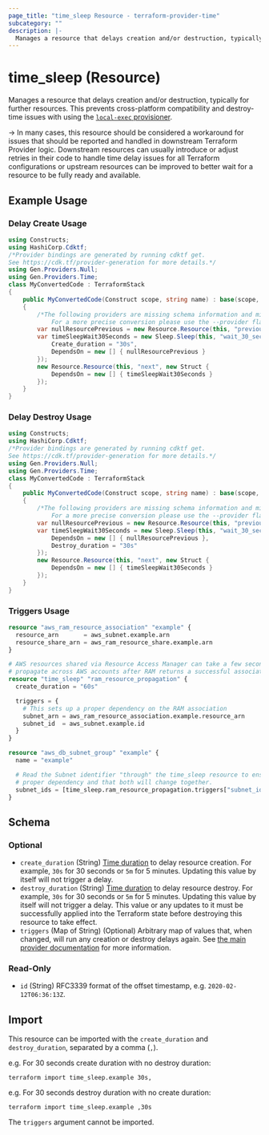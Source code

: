 ```yaml
---
page_title: "time_sleep Resource - terraform-provider-time"
subcategory: ""
description: |-
  Manages a resource that delays creation and/or destruction, typically for further resources. This prevents cross-platform compatibility and destroy-time issues with using the local-exec provisioner https://www.terraform.io/docs/provisioners/local-exec.html.
---
```


# time_sleep (Resource)

Manages a resource that delays creation and/or destruction, typically for further resources. This prevents cross-platform compatibility and destroy-time issues with using the [`local-exec` provisioner](https://www.terraform.io/docs/provisioners/local-exec.html).

-> In many cases, this resource should be considered a workaround for issues that should be reported and handled in downstream Terraform Provider logic. Downstream resources can usually introduce or adjust retries in their code to handle time delay issues for all Terraform configurations or upstream resources can be improved to better wait for a resource to be fully ready and available.

## Example Usage

### Delay Create Usage

```csharp
using Constructs;
using HashiCorp.Cdktf;
/*Provider bindings are generated by running cdktf get.
See https://cdk.tf/provider-generation for more details.*/
using Gen.Providers.Null;
using Gen.Providers.Time;
class MyConvertedCode : TerraformStack
{
    public MyConvertedCode(Construct scope, string name) : base(scope, name)
    {
        /*The following providers are missing schema information and might need manual adjustments to synthesize correctly: null, time.
            For a more precise conversion please use the --provider flag in convert.*/
        var nullResourcePrevious = new Resource.Resource(this, "previous", new Struct { });
        var timeSleepWait30Seconds = new Sleep.Sleep(this, "wait_30_seconds", new Struct {
            Create_duration = "30s",
            DependsOn = new [] { nullResourcePrevious }
        });
        new Resource.Resource(this, "next", new Struct {
            DependsOn = new [] { timeSleepWait30Seconds }
        });
    }
}
```

### Delay Destroy Usage

```csharp
using Constructs;
using HashiCorp.Cdktf;
/*Provider bindings are generated by running cdktf get.
See https://cdk.tf/provider-generation for more details.*/
using Gen.Providers.Null;
using Gen.Providers.Time;
class MyConvertedCode : TerraformStack
{
    public MyConvertedCode(Construct scope, string name) : base(scope, name)
    {
        /*The following providers are missing schema information and might need manual adjustments to synthesize correctly: null, time.
            For a more precise conversion please use the --provider flag in convert.*/
        var nullResourcePrevious = new Resource.Resource(this, "previous", new Struct { });
        var timeSleepWait30Seconds = new Sleep.Sleep(this, "wait_30_seconds", new Struct {
            DependsOn = new [] { nullResourcePrevious },
            Destroy_duration = "30s"
        });
        new Resource.Resource(this, "next", new Struct {
            DependsOn = new [] { timeSleepWait30Seconds }
        });
    }
}
```

### Triggers Usage

```terraform
resource "aws_ram_resource_association" "example" {
  resource_arn       = aws_subnet.example.arn
  resource_share_arn = aws_ram_resource_share.example.arn
}

# AWS resources shared via Resource Access Manager can take a few seconds to
# propagate across AWS accounts after RAM returns a successful association.
resource "time_sleep" "ram_resource_propagation" {
  create_duration = "60s"

  triggers = {
    # This sets up a proper dependency on the RAM association
    subnet_arn = aws_ram_resource_association.example.resource_arn
    subnet_id  = aws_subnet.example.id
  }
}

resource "aws_db_subnet_group" "example" {
  name = "example"

  # Read the Subnet identifier "through" the time_sleep resource to ensure a
  # proper dependency and that both will change together.
  subnet_ids = [time_sleep.ram_resource_propagation.triggers["subnet_id"]]
}
```

<!-- schema generated by tfplugindocs -->
## Schema

### Optional

- `create_duration` (String) [Time duration](https://golang.org/pkg/time/#ParseDuration) to delay resource creation. For example, `30s` for 30 seconds or `5m` for 5 minutes. Updating this value by itself will not trigger a delay.
- `destroy_duration` (String) [Time duration](https://golang.org/pkg/time/#ParseDuration) to delay resource destroy. For example, `30s` for 30 seconds or `5m` for 5 minutes. Updating this value by itself will not trigger a delay. This value or any updates to it must be successfully applied into the Terraform state before destroying this resource to take effect.
- `triggers` (Map of String) (Optional) Arbitrary map of values that, when changed, will run any creation or destroy delays again. See [the main provider documentation](../index.md) for more information.

### Read-Only

- `id` (String) RFC3339 format of the offset timestamp, e.g. `2020-02-12T06:36:13Z`.

## Import

This resource can be imported with the `create_duration` and `destroy_duration`, separated by a comma (`,`).

e.g. For 30 seconds create duration with no destroy duration:

```shell
terraform import time_sleep.example 30s,
```

e.g. For 30 seconds destroy duration with no create duration:

```shell
terraform import time_sleep.example ,30s
```

The `triggers` argument cannot be imported.
<!-- cache-key: cdktf-0.17.0-pre.9 input-73a2d0d8f07a92177ff8e69d3b8b07c852fc6f16cd4c3f99105c5d12d1cda96c -->